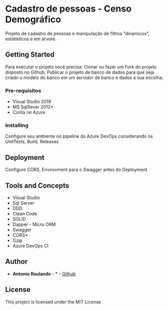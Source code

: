 # Cadastro de pessoas - Censo Demográfico

Projeto de cadastro de pessoas e manipulação de filtros "dinamicos", estatísticos e em árvore.

## Getting Started

Para executar o projeto você precisa:
Clonar ou fazer um Fork do projeto disposto no Github; 
Publicar o projeto de banco de dados para que seja criado o modelo do banco em um servidor de banco e dados a sua escolha;

### Pre-requisitos
* Visual Studio 2019
* MS SqlSever 2012+
* Conta no Azure

### Installing
Configure seu ambiente no pipeline do Azure DevOps considerando os UnitTests, Build, Releases

## Deployment
Configure CORS, Envirovment para o Swagger antes do Deployment

## Tools and Concepts
* Visual Studio
* Sql Server
* DDD
* Clean Code
* SOLID
* Dapper - Micro ORM
* Swagger
* CORS*
* Gzip
* Azure DevOps CI

## Author

* **Antonio Raulande** - * - [Github](https://github.com/artsbaro/DesafioCenso)

## License

This project is licensed under the MIT License
